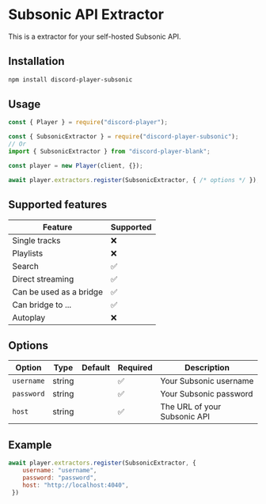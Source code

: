 # Subsonic API Extractor

This is a extractor for your self-hosted Subsonic API.

## Installation

```bash
npm install discord-player-subsonic
```

## Usage

```js
const { Player } = require("discord-player");

const { SubsonicExtractor } = require("discord-player-subsonic");
// Or
import { SubsonicExtractor } from "discord-player-blank";

const player = new Player(client, {});

await player.extractors.register(SubsonicExtractor, { /* options */ });
```

## Supported features

| Feature | Supported |
| --- | --- |
| Single tracks | ❌ |
| Playlists | ❌ |
| Search | ✅ |
| Direct streaming | ✅ |
| Can be used as a bridge | ✅ |
| Can bridge to ... | ✅ |
| Autoplay | ❌ |

## Options

| Option | Type | Default | Required | Description |
| --- | --- | --- | --- | --- |
| `username` | string | | ✅ | Your Subsonic username |
| `password` | string | | ✅ | Your Subsonic password |
| `host` | string | | ✅ | The URL of your Subsonic API |

## Example

```js
await player.extractors.register(SubsonicExtractor, { 
    username: "username",
    password: "password",
    host: "http://localhost:4040",
 })
```